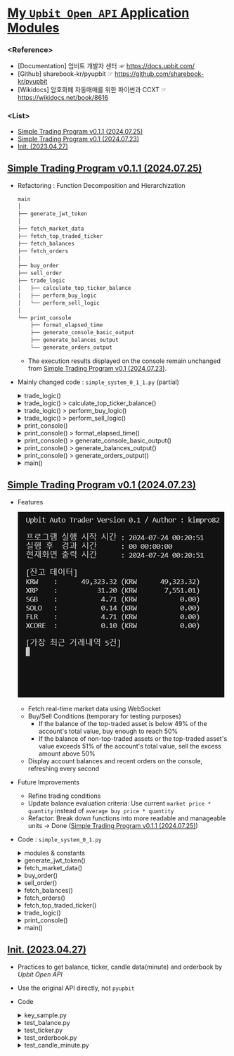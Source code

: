 # [My `Upbit Open API` Application Modules](../README.md#my-upbit-open-api-application-modules)

### \<Reference>
- [Documentation] 업비트 개발자 센터 ☞ https://docs.upbit.com/
- [Github] sharebook-kr/pyupbit ☞ https://github.com/sharebook-kr/pyupbit
- [Wikidocs] 암호화폐 자동매매를 위한 파이썬과 CCXT ☞ https://wikidocs.net/book/8616

### \<List>
- [Simple Trading Program v0.1.1 (2024.07.25)](#simple-trading-program-v011-20240725)
- [Simple Trading Program v0.1 (2024.07.23)](#simple-trading-program-v01-20240723)
- [Init. (2023.04.27)](#init-20230427)


## [Simple Trading Program v0.1.1 (2024.07.25)](#list)

- Refactoring : Function Decomposition and Hierarchization
  ```txt
  main
  │
  ├── generate_jwt_token
  │
  ├── fetch_market_data
  ├── fetch_top_traded_ticker
  ├── fetch_balances
  ├── fetch_orders
  │
  ├── buy_order
  ├── sell_order
  ├── trade_logic
  │   ├── calculate_top_ticker_balance
  │   ├── perform_buy_logic
  │   └── perform_sell_logic
  │
  └── print_console
      ├── format_elapsed_time
      ├── generate_console_basic_output
      ├── generate_balances_output
      └── generate_orders_output
  ```
  - The execution results displayed on the console remain unchanged from [Simple Trading Program v0.1 (2024.07.23)](#simple-trading-program-v01-20240723).
- Mainly changed code : `simple_system_0_1_1.py` (partial)
  <details>
    <summary>trade_logic()</summary>

    ```py
    async def trade_logic(session):
        """
        매수 및 매도 로직을 수행합니다.
        - 거래대금 1위 종목의 잔고 비율이 49% 미만일 경우 매수
        - 거래대금 1위 종목이 아닌 종목의 잔고나 1위 종목의 잔고 비율이 51%를 초과할 경우 매도
        
        Args:
            session (aiohttp.ClientSession): 비동기 HTTP 요청을 위한 세션
        """

        async def calculate_top_ticker_balance(balances, top_ticker):
            ……

        async def perform_buy_logic(top_ticker, total_balance_krw, top_ticker_balance_value, top_ticker_ratio):
            ……

        async def perform_sell_logic(balances, top_ticker, total_balance_krw, top_ticker_ratio):
            ……

        balances = await fetch_balances(session)
        top_ticker = await fetch_top_traded_ticker(session)
        total_balance_krw, top_ticker_balance_value, top_ticker_ratio = await calculate_top_ticker_balance(balances, top_ticker)
        await perform_buy_logic(top_ticker, total_balance_krw, top_ticker_balance_value, top_ticker_ratio)
        await perform_sell_logic(balances, top_ticker, total_balance_krw, top_ticker_ratio)
    ```
  </details>
  <details>
    <summary>trade_logic() > calculate_top_ticker_balance()</summary>

    ```py
    async def trade_logic(session):
        ……

        async def calculate_top_ticker_balance(balances, top_ticker):
            """
            거래대금 1위 종목의 잔고 비율을 계산합니다.
            
            Args:
                balances (list): 계좌 잔고 정보
                top_ticker (dict): 거래대금 1위 종목의 시세 정보
            
            Returns:
                tuple: 총 원화 잔고, 거래대금 1위 종목의 잔고 가치, 거래대금 1위 종목의 잔고 비율
            """
            total_balance_krw = sum(
                float(balance['balance']) * float(balance['avg_buy_price']) if balance['currency'] != 'KRW' else float(balance['balance'])
                for balance in balances
            )
            top_ticker_balance = next(
                (balance for balance in balances if balance['currency'] == top_ticker['market'].split('-')[1]), None
            )
            if top_ticker_balance:
                top_ticker_balance_value = float(top_ticker_balance['balance']) * float(top_ticker['trade_price'])
                top_ticker_ratio = top_ticker_balance_value / total_balance_krw
            else:
                top_ticker_balance_value = 0
                top_ticker_ratio = 0

            return total_balance_krw, top_ticker_balance_value, top_ticker_ratio

        ……
    ```
  </details>
  <details>
    <summary>trade_logic() > perform_buy_logic()</summary>

    ```py
    async def trade_logic(session):
        ……

        async def perform_buy_logic(top_ticker, total_balance_krw, top_ticker_balance_value, top_ticker_ratio):
            """
            매수 로직을 수행합니다.
            
            Args:
                top_ticker (dict): 거래대금 1위 종목의 시세 정보
                total_balance_krw (float): 총 원화 잔고
                top_ticker_balance_value (float): 거래대금 1위 종목의 잔고 가치
                top_ticker_ratio (float): 거래대금 1위 종목의 잔고 비율
            """
            if top_ticker_ratio < 0.49:
                buy_amount_krw = total_balance_krw * 0.50 - top_ticker_balance_value
                buy_price = float(top_ticker['trade_price'])
                buy_volume = buy_amount_krw / buy_price
                await buy_order(session, top_ticker['market'], buy_price, buy_volume)

        ……
    ```
  </details>
  <details>
    <summary>trade_logic() > perform_sell_logic()</summary>

    ```py
    async def trade_logic(session):
        ……

        async def perform_sell_logic(balances, top_ticker, total_balance_krw, top_ticker_ratio):
            """
            매도 로직을 수행합니다.
            
            Args:
                balances (list): 계좌 잔고 정보
                top_ticker (dict): 거래대금 1위 종목의 시세 정보
                total_balance_krw (float): 총 원화 잔고
                top_ticker_ratio (float): 거래대금 1위 종목의 잔고 비율
            """
            for balance in balances:
                if balance['currency'] == 'KRW':
                    continue
                ticker = f"KRW-{balance['currency']}"
                if ticker != top_ticker['market']:
                    await sell_order(session, ticker, float(balance['avg_buy_price']), float(balance['balance']))
                elif top_ticker_ratio > 0.51:
                    sell_amount_krw = (top_ticker_ratio - 0.50) * total_balance_krw
                    sell_volume = sell_amount_krw / float(top_ticker['trade_price'])
                    await sell_order(session, top_ticker['market'], float(top_ticker['trade_price']), sell_volume)

        ……
    ```
  </details>
  <details>
    <summary>print_console()</summary>

    ```py
    async def print_console():
        """
        콘솔에 잔고 및 거래내역을 실시간으로 출력합니다.
        - 프로그램 실행 시간 및 경과 시간
        - 현재 계좌 잔고
        - 가장 최근 거래내역 5건
        
        주의: 이 함수는 무한 루프를 통해 주기적으로 콘솔을 업데이트합니다.
        """
        start_time = datetime.now()

        def format_elapsed_time(elapsed_time):
            ……

        def generate_console_basic_output(start_time, elapsed_time_formatted, current_time_str):
            ……

        def generate_balances_output(balances):
            ……

        def generate_orders_output(orders):
            ……

        while True:
            current_time = datetime.now()
            elapsed_time = current_time - start_time
            elapsed_time_formatted = format_elapsed_time(elapsed_time)
            current_time_str = current_time.strftime("%Y-%m-%d %H:%M:%S")

            output = generate_console_basic_output(start_time, elapsed_time_formatted, current_time_str)

            async with aiohttp.ClientSession() as session:
                balances = await fetch_balances(session)
                orders = await fetch_orders(session)

            output.append(generate_balances_output(balances))
            output.append(generate_orders_output(orders))

            sys.stdout.write("\033c")  # 콘솔 화면 지우기
            sys.stdout.write(''.join(output))
            sys.stdout.flush()

            await asyncio.sleep(1)  # 1초마다 업데이트
    ```
  </details>
  <details>
    <summary>print_console() > format_elapsed_time()</summary>

    ```py
    async def print_console():
        ……

        def format_elapsed_time(elapsed_time):
            """
            경과 시간을 포맷팅합니다.
            
            Args:
                elapsed_time (datetime.timedelta): 경과 시간
            
            Returns:
                str: 포맷팅된 경과 시간 문자열
            """
            total_seconds = int(elapsed_time.total_seconds())
            days = total_seconds // 86400
            hours = (total_seconds % 86400) // 3600
            minutes = (total_seconds % 3600) // 60
            seconds = total_seconds % 60
            return f"{days:02d} {hours:02d}:{minutes:02d}:{seconds:02d}"

        ……
    ```
  </details>
  <details>
    <summary>print_console() > generate_console_basic_output()</summary>

    ```py
    async def print_console():
        ……

        def generate_console_basic_output(start_time, elapsed_time_formatted, current_time_str):
            """
            콘솔에 출력할 기본 정보를 생성합니다.
            
            Args:
                start_time (datetime): 프로그램 시작 시간
                elapsed_time_formatted (str): 포맷팅된 경과 시간 문자열
                current_time_str (str): 현재 시간 문자열
            
            Returns:
                list: 콘솔에 출력할 정보 리스트
            """
            return [
                "Upbit Auto Trader Version 0.1 / Author : kimpro82\n\n",
                f"프로그램 실행 시작 시간 : {start_time.strftime('%Y-%m-%d %H:%M:%S')}\n",
                f"실행 후  경과 시간      : {elapsed_time_formatted}\n",
                f"현재화면 출력 시간      : {current_time_str}\n",
            ]

        ……
    ```
  </details>
  <details>
    <summary>print_console() > generate_balances_output()</summary>

    ```py
    async def print_console():
        ……

        def generate_balances_output(balances):
            """
            잔고 정보를 포맷팅하여 출력합니다.
            
            Args:
                balances (list): 계좌 잔고 정보
            
            Returns:
                str: 포맷팅된 잔고 정보 문자열
            """
            output = ["\n[잔고 데이터]\n"]
            for balance in balances:
                if isinstance(balance, dict) and 'currency' in balance and 'balance' in balance:
                    currency = f"{balance['currency']:<6}"
                    amount = f"{float(balance['balance']):14,.2f}"
                    avg_buy_price = float(balance.get('avg_buy_price', 0))
                    unit_currency = balance['unit_currency']
                    won_value = float(balance['balance']) * avg_buy_price
                    won_value_formatted = f"{won_value:14,.2f}"

                    if currency == "KRW   ":
                        output.append(f"{currency} : {amount} ({unit_currency} {amount})\n")
                    else:
                        output.append(f"{currency} : {amount} ({unit_currency} {won_value_formatted})\n")
                else:
                    output.append(f"Unexpected data format in balance: {balance}\n")
            return ''.join(output)

        ……
    ```
  </details>
  <details>
    <summary>print_console() > generate_orders_output()</summary>

    ```py
    async def print_console():
        ……

        def generate_orders_output(orders):
            """
            최근 거래내역을 포맷팅하여 출력합니다.
            
            Args:
                orders (list): 최근 거래내역
            
            Returns:
                str: 포맷팅된 거래내역 문자열
            """
            output = ["\n[가장 최근 거래내역 5건]\n"]
            if isinstance(orders, list):
                recent_orders = orders[:5]
                for order in recent_orders:
                    if isinstance(order, dict) and 'market' in order and 'side' in order and 'price' in order and 'volume' in order:
                        output.append(f"{order['market']} - {order['side']} - {order['price']} - {order['volume']}\n")
                    else:
                        output.append(f"Unexpected data format in order: {order}\n")
            else:
                output.append(f"Unexpected data format in orders: {orders}\n")
            return ''.join(output)

        ……
    ```
  </details>
  <details>
    <summary>main()</summary>

    ```py
    async def main():
        """
        비동기적으로 프로그램의 주요 작업을 실행합니다.
        - 실시간 시세 데이터 조회
        - 매매 로직 수행
        - 콘솔 출력
        """
        async with aiohttp.ClientSession() as session:
            tasks = [
                asyncio.create_task(fetch_market_data()),
                asyncio.create_task(trade_logic(session)),
                asyncio.create_task(print_console())
            ]
            await asyncio.gather(*tasks)
    ```
  </details>


## [Simple Trading Program v0.1 (2024.07.23)](#list)

- Features

  ![Upbit_SimpleSystem_0.1](./Images/Upbit_SimpleSystem_0.1.gif)

  - Fetch real-time market data using WebSocket
  - Buy/Sell Conditions (temporary for testing purposes)
    - If the balance of the top-traded asset is below 49% of the account's total value, buy enough to reach 50%
    - If the balance of non-top-traded assets or the top-traded asset's value exceeds 51% of the account's total value, sell the excess amount above 50%
  - Display account balances and recent orders on the console, refreshing every second

- Future Improvements
  - Refine trading conditions
  - Update balance evaluation criteria: Use current `market price * quantity` instead of `average buy price * quantity`
  - Refactor: Break down functions into more readable and manageable units → Done ([Simple Trading Program v0.1.1 (2024.07.25)](#simple-trading-program-v011-20240725))

- Code : `simple_system_0_1.py`
  <details>
    <summary>modules & constants</summary>

    ```py
    import asyncio
    import json
    import sys
    import uuid
    from datetime import datetime
    import aiohttp
    import websockets
    from key import UPBIT_ACCESS_KEY, UPBIT_SECRET_KEY
    import jwt  # PyJWT

    BASE_URL = "https://api.upbit.com/v1"
    ```
  </details>
  <details>
    <summary>generate_jwt_token()</summary>

    ```py
    def generate_jwt_token():
        """
        Upbit API를 호출하기 위한 JWT 토큰을 생성합니다.
        
        Returns:
            str: 인증을 위한 JWT 토큰 문자열 (Bearer 타입)
        """
        payload = {
            'access_key': UPBIT_ACCESS_KEY,
            'nonce': str(uuid.uuid4()),
        }
        token = jwt.encode(payload, UPBIT_SECRET_KEY, algorithm='HS256')
        return f"Bearer {token}"
    ```
  </details>
  <details>
    <summary>fetch_market_data()</summary>

    ```py
    async def fetch_market_data():
        """
        WebSocket을 통해 실시간으로 시세 데이터를 받아옵니다.
        
        주의: 현재 시세 데이터는 디버깅 목적으로만 출력됩니다.
        """
        uri = "wss://api.upbit.com/websocket/v1"
        async with websockets.connect(uri) as websocket:
            subscribe_message = [{
                "ticket": "test",
                "type": "ticker",
                "codes": ["KRW-BTC", "KRW-ETH", "KRW-XRP"],
                "isOnlyRealtime": True
            }]
            await websocket.send(json.dumps(subscribe_message))
    ```
  </details>
  <details>
    <summary>buy_order()</summary>

    ```py
    async def buy_order(session, market, price, volume):
        """
        지정된 시장에 매수 주문을 수행합니다.
        
        Args:
            session (aiohttp.ClientSession): 비동기 HTTP 요청을 위한 세션
            market (str): 매수할 시장 코드
            price (float): 주문 가격
            volume (float): 주문 수량
        
        Returns:
            dict: 매수 주문의 결과를 담고 있는 JSON 응답
        """
        url = f"{BASE_URL}/orders"
        headers = {
            "Authorization": generate_jwt_token(),
            "Content-Type": "application/json"
        }
        payload = {
            "market": market,
            "side": "bid",
            "price": str(price),
            "volume": str(volume),
            "ord_type": "limit"
        }
        async with session.post(url, headers=headers, json=payload) as response:
            return await response.json()
    ```
  </details>
  <details>
    <summary>sell_order()</summary>

    ```py
    async def sell_order(session, market, price, volume):
        """
        지정된 시장에 매도 주문을 수행합니다.
        
        Args:
            session (aiohttp.ClientSession): 비동기 HTTP 요청을 위한 세션
            market (str): 매도할 시장 코드
            price (float): 주문 가격
            volume (float): 주문 수량
        
        Returns:
            dict: 매도 주문의 결과를 담고 있는 JSON 응답
        """
        url = f"{BASE_URL}/orders"
        headers = {
            "Authorization": generate_jwt_token(),
            "Content-Type": "application/json"
        }
        payload = {
            "market": market,
            "side": "ask",
            "price": str(price),
            "volume": str(volume),
            "ord_type": "limit"
        }
        async with session.post(url, headers=headers, json=payload) as response:
            return await response.json()
    ```
  </details>
  <details>
    <summary>fetch_balances()</summary>

    ```py
    async def fetch_balances(session):
        """
        현재 계좌의 잔고 정보를 조회합니다.
        
        Args:
            session (aiohttp.ClientSession): 비동기 HTTP 요청을 위한 세션
        
        Returns:
            list: 계좌의 잔고 정보를 담고 있는 JSON 응답
        """
        url = f"{BASE_URL}/accounts"
        headers = {
            "Authorization": generate_jwt_token()
        }
        async with session.get(url, headers=headers) as response:
            return await response.json()
    ```
  </details>
  <details>
    <summary>fetch_orders()</summary>

    ```py
    async def fetch_orders(session):
        """
        현재 계좌의 최근 거래내역을 조회합니다.
        
        Args:
            session (aiohttp.ClientSession): 비동기 HTTP 요청을 위한 세션
        
        Returns:
            list: 최근 거래내역을 담고 있는 JSON 응답
        """
        url = f"{BASE_URL}/orders"
        headers = {
            "Authorization": generate_jwt_token()
        }
        async with session.get(url, headers=headers) as response:
            return await response.json()
    ```
  </details>
  <details>
    <summary>fetch_top_traded_ticker()</summary>

    ```py
    async def fetch_top_traded_ticker(session):
        """
        거래대금 1위 종목을 조회합니다.
        
        Args:
            session (aiohttp.ClientSession): 비동기 HTTP 요청을 위한 세션
        
        Returns:
            dict: 거래대금 1위 종목의 시세 정보를 담고 있는 JSON 응답
        """
        url = f"{BASE_URL}/ticker?markets=KRW-BTC,KRW-ETH,KRW-XRP"
        async with session.get(url) as response:
            data = await response.json()
            return max(data, key=lambda x: x['acc_trade_price_24h'])
    ```
  </details>
  <details>
    <summary>trade_logic()</summary>

    ```py
    async def trade_logic(session):
        """
        매수 및 매도 로직을 수행합니다.
        - 거래대금 1위 종목의 잔고 비율이 49% 미만일 경우 매수
        - 거래대금 1위 종목이 아닌 종목의 잔고나 1위 종목의 잔고 비율이 51%를 초과할 경우 매도
        
        Args:
            session (aiohttp.ClientSession): 비동기 HTTP 요청을 위한 세션
        """
        balances = await fetch_balances(session)
        top_ticker = await fetch_top_traded_ticker(session)
        total_balance_krw = sum(float(balance['balance']) * float(balance['avg_buy_price']) if balance['currency'] != 'KRW' else float(balance['balance']) for balance in balances)
        top_ticker_balance = next((balance for balance in balances if balance['currency'] == top_ticker['market'].split('-')[1]), None)

        if top_ticker_balance:
            top_ticker_balance_value = float(top_ticker_balance['balance']) * float(top_ticker['trade_price'])
            top_ticker_ratio = top_ticker_balance_value / total_balance_krw
        else:
            top_ticker_balance_value = 0
            top_ticker_ratio = 0

        # 매수 조건: 거래대금 1위 종목 잔고가 계좌 평가금액의 49% 미만이라면 50%에서 모자라는 만큼 매수
        if top_ticker_ratio < 0.49:
            buy_amount_krw = total_balance_krw * 0.50 - top_ticker_balance_value
            buy_price = float(top_ticker['trade_price'])
            buy_volume = buy_amount_krw / buy_price
            await buy_order(session, top_ticker['market'], buy_price, buy_volume)

        # 매도 조건: 거래대금 1위 종목이 아닌 종목의 잔고나, 1위 종목의 계좌 내 평가금액이 51%를 초과할 경우 50%로부터의 초과분만큼 매도
        for balance in balances:
            if balance['currency'] == 'KRW':
                continue
            ticker = f"KRW-{balance['currency']}"
            if ticker != top_ticker['market']:
                await sell_order(session, ticker, float(balance['avg_buy_price']), float(balance['balance']))
            elif top_ticker_ratio > 0.51:
                sell_amount_krw = top_ticker_balance_value - total_balance_krw * 0.50
                sell_volume = sell_amount_krw / float(top_ticker['trade_price'])
                await sell_order(session, top_ticker['market'], float(top_ticker['trade_price']), sell_volume)
    ```
  </details>
  <details>
    <summary>print_console()</summary>

    ```py
    async def print_console():
        """
        콘솔에 계좌 잔고와 최근 거래내역을 출력합니다.
        - 프로그램의 실행 시간과 경과 시간을 포맷하여 출력
        - 계좌의 잔고와 각 자산의 원화 매수가 환산 금액 출력 (현재가 기준으로 수정 要)
        - 최근 5건의 거래내역을 출력
        
        이 함수는 매초 갱신됩니다.
        """
        start_time = datetime.now()
        while True:
            current_time = datetime.now()
            elapsed_time = current_time - start_time

            # 전체 초를 구하고, 이를 DD-HH-MM-SS 형식으로 변환
            total_seconds = int(elapsed_time.total_seconds())
            days = total_seconds // 86400
            hours = (total_seconds % 86400) // 3600
            minutes = (total_seconds % 3600) // 60
            seconds = total_seconds % 60

            elapsed_time_formatted = f"{days:02d} {hours:02d}:{minutes:02d}:{seconds:02d}"

            # current_time을 초 단위로 변환하고, 소수점 둘째 자리까지 반올림
            current_time_str = current_time.strftime("%Y-%m-%d %H:%M:%S")

            output = [
                "Upbit Auto Trader Version 0.1 / Author : kimpro82\n\n",
                f"프로그램 실행 시작 시간 : {start_time.strftime('%Y-%m-%d %H:%M:%S')}\n",
                f"실행 후  경과 시간      : {elapsed_time_formatted}\n",
                f"현재화면 출력 시간      : {current_time_str}\n",
            ]

            async with aiohttp.ClientSession() as session:
                balances = await fetch_balances(session)
                orders = await fetch_orders(session)

            # 잔고 및 원화 환산 금액 출력
            output.append("\n[잔고 데이터]\n")

            for balance in balances:
                if isinstance(balance, dict) and 'currency' in balance and 'balance' in balance:
                    currency = f"{balance['currency']:<6}"  # 여섯 칸으로 통일
                    amount = f"{float(balance['balance']):14,.2f}"  # 14자리, 세 자리마다 쉼표, 소수점 두 자리

                    # avg_buy_price와 unit_currency를 이용해 원화 환산 금액 계산
                    avg_buy_price = float(balance.get('avg_buy_price', 0))
                    unit_currency = balance['unit_currency']
                    won_value = float(balance['balance']) * avg_buy_price
                    won_value_formatted = f"{won_value:14,.2f}"  # 14자리, 세 자리마다 쉼표, 소수점 두 자리

                    if currency == "KRW   ":
                        output.append(f"{currency} : {amount} ({unit_currency} {amount})\n")
                    else:
                        output.append(f"{currency} : {amount} ({unit_currency} {won_value_formatted})\n")
                else:
                    output.append(f"Unexpected data format in balance: {balance}\n")

            output.append("\n[가장 최근 거래내역 5건]\n")
            if isinstance(orders, list):
                recent_orders = orders[:5]
                for order in recent_orders:
                    if isinstance(order, dict) and 'market' in order and 'side' in order and 'price' in order and 'volume' in order:
                        output.append(f"{order['market']} - {order['side']} - {order['price']} - {order['volume']}\n")
                    else:
                        output.append(f"Unexpected data format in order: {order}\n")
            else:
                output.append(f"Unexpected data format in orders: {orders}\n")

            sys.stdout.write("\033c")  # Clear the console
            sys.stdout.write(''.join(output))
            sys.stdout.flush()

            await asyncio.sleep(1)
    ```
  </details>
  <details>
    <summary>main()</summary>

    ```py
    async def main():
        """
        비동기적으로 주요 기능을 실행합니다.
        - WebSocket을 통해 시세 데이터를 조회
        - 콘솔에 계좌 잔고 및 최근 거래내역을 출력
        - 매수 및 매도 로직을 수행
        """
        async with aiohttp.ClientSession() as session:
            await asyncio.gather(
                fetch_market_data(),
                print_console(),
                trade_logic(session)
            )
    ```
    ```py
    if __name__ == "__main__":
        asyncio.run(main())
    ```
  </details>


## [Init. (2023.04.27)](#list)

- Practices to get balance, ticker, candle data(minute) and orderbook by *Upbit Open API*
- Use the original API directly, not `pyupbit`
- Code
  <details>
      <summary>key_sample.py</summary>

  ```python
  import os
  ```
  ```python
  ACCESS_KEY = '{ACCESS_KEY}'
  SECRET_KEY = '{SECRET_KEY}}'

  os.environ['UPBIT_ACCESS_KEY'] = ACCESS_KEY
  os.environ['UPBIT_SECRET_KEY'] = SECRET_KEY
  ```

  But I'm not entirely convinced that this is the correct way to use `os.environ`.
  </details>

  <details>
      <summary>test_balance.py</summary>

  ```python
  import os
  import uuid
  import pprint
  import jwt
  import requests

  import key                                                  # Don't remove it
  ```
  ```python
  ACCESS_KEY = os.environ['UPBIT_ACCESS_KEY']
  SECRET_KEY = os.environ['UPBIT_SECRET_KEY']
  SERVER_URL = "https://api.upbit.com"

  payload = {
      'access_key': ACCESS_KEY,
      'nonce': str(uuid.uuid4()),
  }

  jwt_token = jwt.encode(payload, SECRET_KEY)
  authorization_token = f'Bearer {jwt_token}'
  headers = {
    'Authorization': authorization_token,
  }
  ```
  ```python
  # Test
  if __name__ == "__main__" :
      # print(authorization_token[:10])                       # Ok

      res = requests.get(SERVER_URL + '/v1/accounts', "", headers=headers, timeout=1)
      pprint.pprint(res.json())
  ```

  ### Output
  ```
  [{'avg_buy_price': '0',
    'avg_buy_price_modified': True,
    'balance': '49323.31567256',
    'currency': 'KRW',
    'locked': '0',
    'unit_currency': 'KRW'},
    ……
  ```
  </details>
  <details>
    <summary>test_ticker.py</summary>

  ```python
  import pprint
  import requests
  ```
  ```python
  URL = "https://api.upbit.com/v1/ticker"
  params = {
      "markets": ["KRW-BTC"],
  }
  headers = {
      "accept": "application/json",
  }
  response = requests.get(URL, params=params, headers=headers, timeout=1)
  ```
  ```python
  # Test
  if __name__ == "__main__" :
      pprint.pprint(response.json())
  ```

  ### Output
  ```
  [{'acc_trade_price': 53770743984.69168,
    'acc_trade_price_24h': 69094458373.3278,
    'acc_trade_volume': 1378.10136839,
    'acc_trade_volume_24h': 1771.01848943,
    'change': 'RISE',
    ……
  ```
  </details>
  <details>
      <summary>test_orderbook.py</summary>

  ```python
  import pprint
  import requests
  ```
  ```python
  URL = "https://api.upbit.com/v1/orderbook"
  params = {
      "markets": ["KRW-BTC"],
  }
  headers = {
      "accept": "application/json",
  }
  response = requests.get(URL, params=params, headers=headers, timeout=1)
  ```
  ```python
  # Test
  if __name__ == "__main__" :
      pprint.pprint(response.json())
  ```

  ### Output
  ```
  [{'market': 'KRW-BTC',
    'orderbook_units': [{'ask_price': 39106000.0,
                        'ask_size': 0.05116399,
                        'bid_price': 39079000.0,
                        'bid_size': 0.06953873},
                        ……
    'timestamp': 1682865310319,
    'total_ask_size': 2.5738719399999996,
    'total_bid_size': 5.978590620000001}]
  ```
  </details>
  <details>
      <summary>test_candle_minute.py</summary>

  ```python
  import pprint
  import requests
  ```
  ```python
  UNIT = "1"
  URL = "https://api.upbit.com/v1/candles/minutes/" + UNIT
  params = {
      "market": "KRW-BTC",
      "to" : "",
      "count" : "10",                                         # max = 200
  }
  headers = {
      "accept": "application/json",
  }
  response = requests.get(URL, params=params, headers=headers, timeout=1)
  ```
  ```python
  # Test
  if __name__ == "__main__" :
      pprint.pprint(response.json())
  ```

  ### Output
  ```
  [{'candle_acc_trade_price': 12754252.90366,
    'candle_acc_trade_volume': 0.32614408,
    'candle_date_time_kst': '2023-04-30T23:33:00',
    'candle_date_time_utc': '2023-04-30T14:33:00',
    'high_price': 39107000.0,
    'low_price': 39090000.0,
    'market': 'KRW-BTC',
    'opening_price': 39090000.0,
    'timestamp': 1682865216635,
    'trade_price': 39107000.0,
    'unit': 1},
  ……
  ```
  </details>
